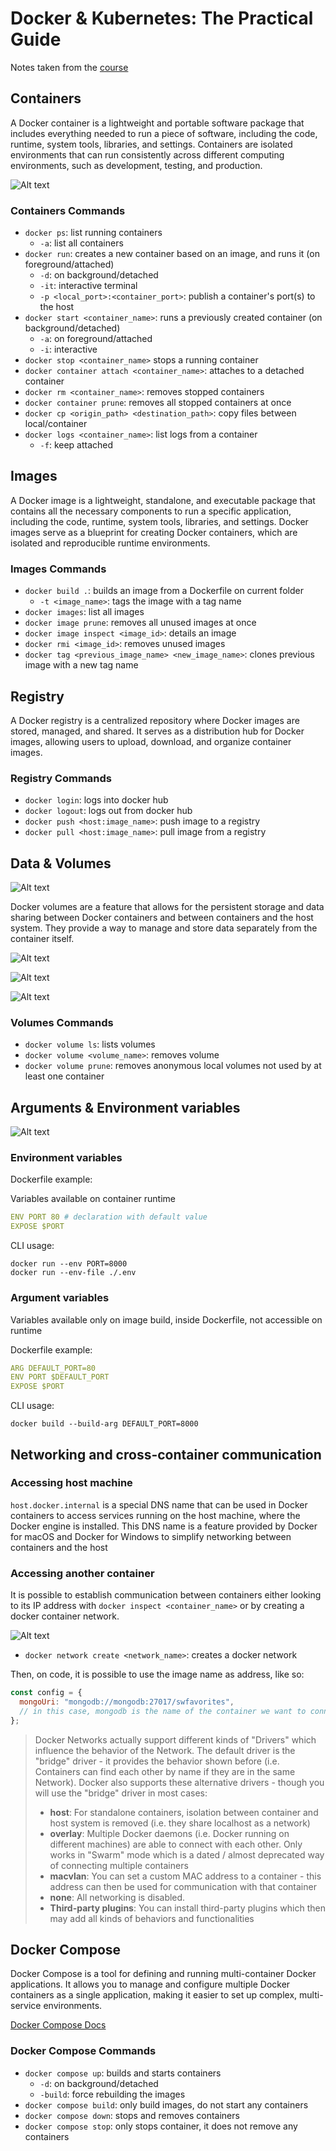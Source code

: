 # Docker & Kubernetes: The Practical Guide

Notes taken from the [course](https://www.udemy.com/course/docker-kubernetes-the-practical-guide)

## Containers

A Docker container is a lightweight and portable software package that includes everything needed to run a piece of software, including the code, runtime, system tools, libraries, and settings. Containers are isolated environments that can run consistently across different computing environments, such as development, testing, and production.

![Alt text](./images/container.png)

### Containers Commands

- `docker ps`: list running containers
  - `-a`: list all containers
- `docker run`: creates a new container based on an image, and runs it (on foreground/attached)
  - `-d`: on background/detached
  - `-it`: interactive terminal
  - `-p <local_port>:<container_port>`: publish a container's port(s) to the host
- `docker start <container_name>`: runs a previously created container (on background/detached)
  - `-a`: on foreground/attached
  - `-i`: interactive
- `docker stop <container_name>` stops a running container
- `docker container attach <container_name>`: attaches to a detached container
- `docker rm <container_name>`: removes stopped containers
- `docker container prune`: removes all stopped containers at once
- `docker cp <origin_path> <destination_path>`: copy files between local/container
- `docker logs <container_name>`: list logs from a container
  - `-f`: keep attached

## Images

A Docker image is a lightweight, standalone, and executable package that contains all the necessary components to run a specific application, including the code, runtime, system tools, libraries, and settings. Docker images serve as a blueprint for creating Docker containers, which are isolated and reproducible runtime environments.

### Images Commands

- `docker build .`: builds an image from a Dockerfile on current folder
  - `-t <image_name>`: tags the image with a tag name
- `docker images`: list all images
- `docker image prune`: removes all unused images at once
- `docker image inspect <image_id>`: details an image
- `docker rmi <image_id>`: removes unused images
- `docker tag <previous_image_name> <new_image_name>`: clones previous image with a new tag name

## Registry

A Docker registry is a centralized repository where Docker images are stored, managed, and shared. It serves as a distribution hub for Docker images, allowing users to upload, download, and organize container images.

### Registry Commands

- `docker login`: logs into docker hub
- `docker logout`: logs out from docker hub
- `docker push <host:image_name>`: push image to a registry
- `docker pull <host:image_name>`: pull image from a registry

## Data & Volumes

![Alt text](./images/data.png)

Docker volumes are a feature that allows for the persistent storage and data sharing between Docker containers and between containers and the host system. They provide a way to manage and store data separately from the container itself.

![Alt text](./images/volumes.png)

![Alt text](./images/volumes-summary.png)

![Alt text](./images/volumes-comparison.png)

### Volumes Commands

- `docker volume ls`: lists volumes
- `docker volume <volume_name>`: removes volume
- `docker volume prune`: removes anonymous local volumes not used by at least one container

## Arguments & Environment variables

![Alt text](./images/args-envs.png)

### Environment variables

Dockerfile example:

Variables available on container runtime

```yml
ENV PORT 80 # declaration with default value
EXPOSE $PORT
```

CLI usage:

`docker run --env PORT=8000`  
`docker run --env-file ./.env`

### Argument variables

Variables available only on image build, inside Dockerfile, not accessible on runtime

Dockerfile example:

```yml
ARG DEFAULT_PORT=80
ENV PORT $DEFAULT_PORT
EXPOSE $PORT
```

CLI usage:

`docker build --build-arg DEFAULT_PORT=8000`

## Networking and cross-container communication

### Accessing host machine

`host.docker.internal` is a special DNS name that can be used in Docker containers to access services running on the host machine, where the Docker engine is installed. This DNS name is a feature provided by Docker for macOS and Docker for Windows to simplify networking between containers and the host

### Accessing another container

It is possible to establish communication between containers either looking to its IP address with `docker inspect <container_name>` or by creating a docker container network.

![Alt text](./images/networks.png)

- `docker network create <network_name>`: creates a docker network

Then, on code, it is possible to use the image name as address, like so:

```javascript
const config = {
  mongoUri: "mongodb://mongodb:27017/swfavorites",
  // in this case, mongodb is the name of the container we want to connect
};
```

> Docker Networks actually support different kinds of "Drivers" which influence the behavior of the Network. The default driver is the "bridge" driver - it provides the behavior shown before (i.e. Containers can find each other by name if they are in the same Network).
> Docker also supports these alternative drivers - though you will use the "bridge" driver in most cases:
>
> - **host**: For standalone containers, isolation between container and host system is removed (i.e. they share localhost as a network)
> - **overlay**: Multiple Docker daemons (i.e. Docker running on different machines) are able to connect with each other. Only works in "Swarm" mode which is a dated / almost deprecated way of connecting multiple containers
> - **macvlan**: You can set a custom MAC address to a container - this address can then be used for communication with that container
> - **none**: All networking is disabled.
> - **Third-party plugins**: You can install third-party plugins which then may add all kinds of behaviors and functionalities

## Docker Compose

Docker Compose is a tool for defining and running multi-container Docker applications. It allows you to manage and configure multiple Docker containers as a single application, making it easier to set up complex, multi-service environments.

[Docker Compose Docs](https://docs.docker.com/compose/compose-file/compose-file-v3/)

### Docker Compose Commands

- `docker compose up`: builds and starts containers
  - `-d`: on background/detached
  - `-build`: force rebuilding the images
- `docker compose build`: only build images, do not start any containers
- `docker compose down`: stops and removes containers
- `docker compose stop`: only stops container, it does not remove any containers
